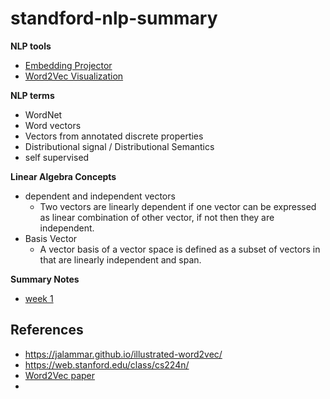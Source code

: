 # standford-nlp-summary

**NLP tools**  
- [Embedding Projector](https://projector.tensorflow.org/) 
- [Word2Vec Visualization](https://ronxin.github.io/wevi/)

**NLP terms**  
- WordNet  
- Word vectors  
- Vectors from annotated discrete properties
- Distributional signal / Distributional Semantics 
- self supervised

**Linear Algebra Concepts**  
- dependent and independent vectors  
    - Two vectors are linearly dependent if one vector can be expressed as linear combination of other vector, if not then they are independent.  
- Basis Vector  
    - A vector basis of a vector space is defined as a subset of vectors in that are linearly independent and span.  


**Summary Notes**  
- [week 1](week1/README.md)


## References 
- https://jalammar.github.io/illustrated-word2vec/
- https://web.stanford.edu/class/cs224n/
- [Word2Vec paper](https://arxiv.org/abs/1301.3781)
- 
